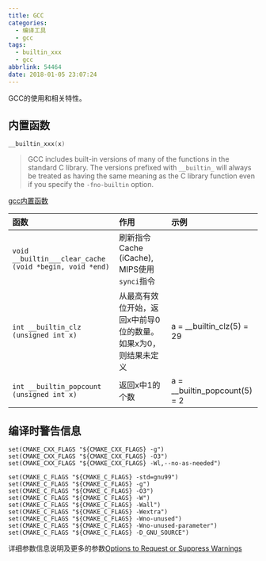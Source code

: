 ```yaml
---
title: GCC
categories:
  - 编译工具
  - gcc
tags:
  - builtin_xxx
  - gcc
abbrlink: 54464
date: 2018-01-05 23:07:24
---
```


GCC的使用和相关特性。

<!--more-->

## 内置函数

``` C
__builtin_xxx(x)
```

>GCC includes built-in versions of many of the functions in the standard C library. The versions prefixed with `__builtin_` will always be treated as having the same meaning as the C library function even if you specify the `-fno-builtin` option.


[gcc内置函数](http://gcc.gnu.org/onlinedocs/gcc/Other-Builtins.html)


| 函数                                                    | 作用                                                     | 示例                          |
|:--------------------------------------------------------|:---------------------------------------------------------|:------------------------------|
| `void __builtin___clear_cache (void *begin, void *end)` | 刷新指令Cache (iCache), MIPS使用`synci`指令              |                               |
| `int __builtin_clz (unsigned int x)`                    | 从最高有效位开始，返回x中前导0位的数量。 如果x为0，则结果未定义 | a = __builtin_clz(5) = 29 |
| `int __builtin_popcount (unsigned int x)`               | 返回x中1的个数                                           | a = __builtin_popcount(5) = 2 |


## 编译时警告信息

```
set(CMAKE_CXX_FLAGS "${CMAKE_CXX_FLAGS} -g")
set(CMAKE_CXX_FLAGS "${CMAKE_CXX_FLAGS} -O3")
set(CMAKE_CXX_FLAGS "${CMAKE_CXX_FLAGS} -Wl,--no-as-needed")

set(CMAKE_C_FLAGS "${CMAKE_C_FLAGS} -std=gnu99")
set(CMAKE_C_FLAGS "${CMAKE_C_FLAGS} -g")
set(CMAKE_C_FLAGS "${CMAKE_C_FLAGS} -O3")
set(CMAKE_C_FLAGS "${CMAKE_C_FLAGS} -W")
set(CMAKE_C_FLAGS "${CMAKE_C_FLAGS} -Wall")
set(CMAKE_C_FLAGS "${CMAKE_C_FLAGS} -Wextra")
set(CMAKE_C_FLAGS "${CMAKE_C_FLAGS} -Wno-unused")
set(CMAKE_C_FLAGS "${CMAKE_C_FLAGS} -Wno-unused-parameter")
set(CMAKE_C_FLAGS "${CMAKE_C_FLAGS} -D_GNU_SOURCE")
```
详细参数信息说明及更多的参数[Options to Request or Suppress Warnings](https://gcc.gnu.org/onlinedocs/gcc/Warning-Options.html#Warning-Options)
